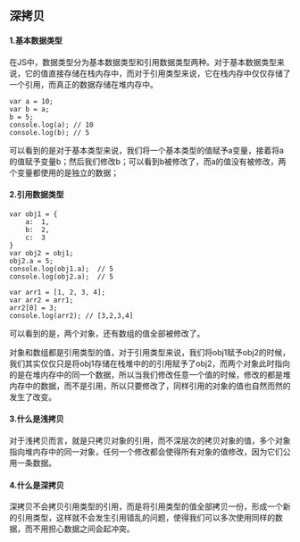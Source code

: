 ## 深拷贝

#### 1.基本数据类型

在JS中，数据类型分为基本数据类型和引用数据类型两种。对于基本数据类型来说，它的值直接存储在栈内存中，而对于引用类型来说，它在栈内存中仅仅存储了一个引用，而真正的数据存储在堆内存中。

	var a = 10;
	var b = a;
	b = 5;
	console.log(a); // 10
	console.log(b); // 5

可以看到的是对于基本类型来说，我们将一个基本类型的值赋予a变量，接着将a的值赋予变量b；然后我们修改b；可以看到b被修改了，而a的值没有被修改，两个变量都使用的是独立的数据；

#### 2.引用数据类型

	var obj1 = {
		a:  1,
		b:  2,
		c:  3
	}
	var obj2 = obj1;
	obj2.a = 5;
	console.log(obj1.a);  // 5
	console.log(obj2.a);  // 5

	var arr1 = [1, 2, 3, 4];
	var arr2 = arr1;
	arr2[0] = 3;
	console.log(arr2); // [3,2,3,4]

可以看到的是，两个对象，还有数组的值全部被修改了。

对象和数组都是引用类型的值，对于引用类型来说，我们将obj1赋予obj2的时候，我们其实仅仅只是将obj1存储在栈堆中的的引用赋予了obj2，而两个对象此时指向的是在堆内存中的同一个数据，所以当我们修改任意一个值的时候，修改的都是堆内存中的数据，而不是引用，所以只要修改了，同样引用的对象的值也自然而然的发生了改变。

#### 3.什么是浅拷贝

对于浅拷贝而言，就是只拷贝对象的引用，而不深层次的拷贝对象的值，多个对象指向堆内存中的同一对象，任何一个修改都会使得所有对象的值修改，因为它们公用一条数据。

#### 4.什么是深拷贝

深拷贝不会拷贝引用类型的引用，而是将引用类型的值全部拷贝一份，形成一个新的引用类型，这样就不会发生引用错乱的问题，使得我们可以多次使用同样的数据，而不用担心数据之间会起冲突。